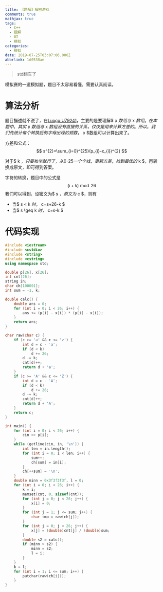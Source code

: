 ```yaml
---
title: 【题解】解密游戏
comments: true
mathjax: true
tags:
  - C++
  - 题解
  - OI
  - 模拟
categories:
  - 模拟
date: 2019-07-25T03:07:06.000Z
abbrlink: 1d0538ae
---
```

> std翻车了

模拟赛的一道模拟题，题目不太容易看懂，需要认真阅读。
<!-- more -->
# 算法分析
题目描述就不说了，在[Luogu U79241](https://www.luogu.org/problem/U79241)，主要的是要理解$ p $数组与$ x $数组。
在本题中，其实$ p $数组与$ x $数组没有直接的关系，仅仅是用来计算方差的。所以，我们先统计每个转换后的字母出现的频数，$ x $数组可以计算出来了。  

方差和公式：  
$$
s^{2}=\sum_{i=0}^{25}(p_{i}-x_{i})^{2}
$$

对于$ k $，只要枚举就行了，从$0-25$一个个找，更新方差，找到最优的$ k $，再转换成原文，即可得到答案。

字符的转换，题目中的公式是
$$
(i+k) \bmod 26 
$$
我们可以得到，设密文为$ s $，原文为$ c $，则有
- 当$ s < k $时，$ c=s+26-k $
- 当$ s \geq k $时，$ c=s-k $


# 代码实现
```cpp
#include <iostream>
#include <cstdio>
#include <string>
#include <cstring>
using namespace std;

double p[26], x[26];
int cnt[26];
string in;
char ch[100001];
int sum = -1, k;

double calc() {
    double ans = 0;
    for (int i = 0; i < 26; i++) {
        ans += (p[i] - x[i]) * (p[i] - x[i]);
    }
    return ans;
}

char raw(char c) {
    if (c >= 'a' && c <= 'z') {
        int d = c - 'a';
        if (d < k)
            d += 26;
        d -= k;
        cnt[d]++;
        return d + 'a';
    }
    if (c >= 'A' && c <= 'Z') {
        int d = c - 'A';
        if (d < k)
            d += 26;
        d -= k;
        cnt[d]++;
        return d + 'A';
    }
    return c;
}

int main() {
    for (int i = 0; i < 26; i++) {
        cin >> p[i];
    }
    while (getline(cin, in, '\n')) {
        int len = in.length();
        for (int i = 0; i < len; i++) {
            sum++;
            ch[sum] = in[i];
        }
        ch[++sum] = '\n';
    }
    double minn = 0x3f3f3f3f, l = 0;
    for (int i = 0; i < 26; i++) {
        k = i;
        memset(cnt, 0, sizeof(cnt));
        for (int j = 0; j < 26; j++) {
            x[i] = 0;
        }
        for (int j = 1; j <= sum; j++) {
            char tmp = raw(ch[j]);
        }
        for (int j = 0; j < 26; j++) {
            x[j] = (double)cnt[j] / (double)sum;
        }
        double s2 = calc();
        if (minn > s2) {
            minn = s2;
            l = i;
        }
    }
    k = l;
    for (int i = 1; i <= sum; i++) {
        putchar(raw(ch[i]));
    }
}
```
